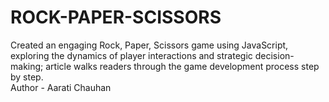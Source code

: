 # ROCK-PAPER-SCISSORS
Created an engaging Rock, Paper, Scissors game using JavaScript, exploring the dynamics of player interactions and strategic decision-making; article walks readers through the game development process step by step.
<br>
Author - Aarati Chauhan
